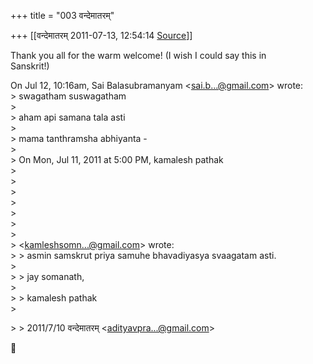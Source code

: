 +++
title = "003 वन्देमातरम्"

+++
[[वन्देमातरम्	2011-07-13, 12:54:14 [Source](https://groups.google.com/g/samskrita/c/gwt_Wwlwsnk)]]



Thank you all for the warm welcome! (I wish I could say this in  
Sanskrit!)  

  
On Jul 12, 10:16am, Sai Balasubramanyam \<[sai.b...@gmail.com]()\> wrote:  
\> swagatham suswagatham  
\>  
\> aham api samana tala asti  
\>  
\> mama tanthramsha abhiyanta -  
\>  
\> On Mon, Jul 11, 2011 at 5:00 PM, kamalesh pathak  
\>  
\>  
\>  
\>  
\>  
\>  
\>  
\> \<[kamleshsomn...@gmail.com]()\> wrote:  
\> \> asmin samskrut priya samuhe bhavadiyasya svaagatam asti.  
\>  
\> \> jay somanath,  
\>  
\> \> kamalesh pathak  
\>  

\> \> 2011/7/10 वन्देमातरम् \<[adityavpra...@gmail.com]()\>  



